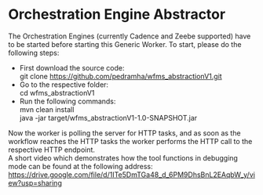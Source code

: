 # Orchestration Engine Abstractor
The Orchestration Engines (currently Cadence and Zeebe supported) have to be started before starting this Generic Worker.
To start, please do the following steps:
* First download the source code:  
    git clone https://github.com/pedramha/wfms_abstractionV1.git
* Go to the respective folder:  
    cd wfms_abstractionV1
* Run the following commands:  
    mvn clean install  
    java -jar target/wfms_abstractionV1-1.0-SNAPSHOT.jar

Now the worker is polling the server for HTTP tasks, and as soon as the workflow reaches the HTTP tasks the worker performs the HTTP call to the respective HTTP endpoint.  
A short video which demonstrates how the tool functions in debugging mode can be found at the following address:
https://drive.google.com/file/d/1ITe5DmTGa48_d_6PM9DhsBnL2EAqbW_y/view?usp=sharing
